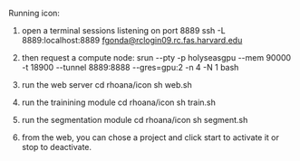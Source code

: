 Running icon:

1. open a terminal sessions listening on port 8889
   ssh -L 8889:localhost:8889 fgonda@rclogin09.rc.fas.harvard.edu

2. then request a compute node:
   srun --pty -p holyseasgpu --mem 90000 -t 18900 --tunnel 8889:8888 --gres=gpu:2 -n 4 -N 1 bash

3. run the web server
   cd rhoana/icon
   sh web.sh

4. run the trainining module
   cd rhoana/icon
   sh train.sh

5. run the segmentation module
   cd rhoana/icon
   sh segment.sh

6. from the web, you can chose a project and click start
   to activate it or stop to deactivate.

